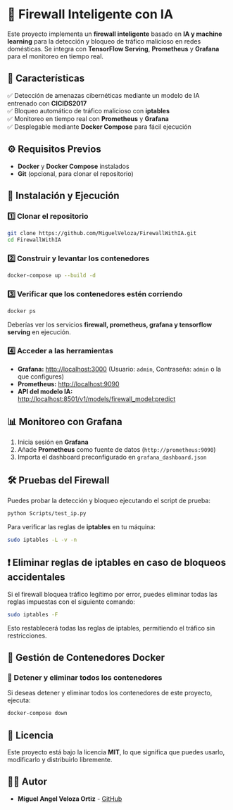 # 🚀 Firewall Inteligente con IA  

Este proyecto implementa un **firewall inteligente** basado en **IA y machine learning** para la detección y bloqueo de tráfico malicioso en redes domésticas. Se integra con **TensorFlow Serving**, **Prometheus** y **Grafana** para el monitoreo en tiempo real.  

## 📌 Características  
✅ Detección de amenazas cibernéticas mediante un modelo de IA entrenado con **CICIDS2017**  
✅ Bloqueo automático de tráfico malicioso con **iptables**  
✅ Monitoreo en tiempo real con **Prometheus** y **Grafana**  
✅ Desplegable mediante **Docker Compose** para fácil ejecución  

## ⚙️ Requisitos Previos  
- **Docker** y **Docker Compose** instalados  
- **Git** (opcional, para clonar el repositorio)  

## 🚀 Instalación y Ejecución  

### 1️⃣ Clonar el repositorio  
```bash
git clone https://github.com/MiguelVeloza/FirewallWithIA.git
cd FirewallWithIA
```

### 2️⃣ Construir y levantar los contenedores  
```bash
docker-compose up --build -d
```

### 3️⃣ Verificar que los contenedores estén corriendo  
```bash
docker ps
```
Deberías ver los servicios **firewall, prometheus, grafana y tensorflow serving** en ejecución.  

### 4️⃣ Acceder a las herramientas  
- **Grafana:** [http://localhost:3000](http://localhost:3000) (Usuario: `admin`, Contraseña: `admin` o la que configures)  
- **Prometheus:** [http://localhost:9090](http://localhost:9090)  
- **API del modelo IA:** [http://localhost:8501/v1/models/firewall_model:predict](http://localhost:8501/v1/models/firewall_model:predict)  

## 📊 Monitoreo con Grafana  
1. Inicia sesión en **Grafana**  
2. Añade **Prometheus** como fuente de datos (`http://prometheus:9090`)  
3. Importa el dashboard preconfigurado en `grafana_dashboard.json`  

## 🛠️ Pruebas del Firewall  
Puedes probar la detección y bloqueo ejecutando el script de prueba:  
```bash
python Scripts/test_ip.py
```
Para verificar las reglas de **iptables** en tu máquina:  
```bash
sudo iptables -L -v -n
```
## ❗ Eliminar reglas de iptables en caso de bloqueos accidentales

Si el firewall bloquea tráfico legítimo por error, puedes eliminar todas las reglas impuestas con el siguiente comando:
```bash
sudo iptables -F
```
Esto restablecerá todas las reglas de iptables, permitiendo el tráfico sin restricciones.
## 🐳 Gestión de Contenedores Docker
### 🔄 Detener y eliminar todos los contenedores

Si deseas detener y eliminar todos los contenedores de este proyecto, ejecuta:
```bash
docker-compose down
```

## 📜 Licencia  
Este proyecto está bajo la licencia **MIT**, lo que significa que puedes usarlo, modificarlo y distribuirlo libremente.  

## 👨‍💻 Autor  
- **Miguel Angel Veloza Ortiz** - [GitHub](https://github.com/MiguelVeloza)  
